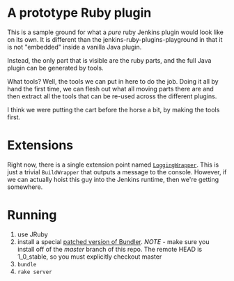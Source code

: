 # A prototype Ruby plugin

This is a sample ground for what a *pure* ruby Jenkins plugin would look like on its own. It is different
than the jenkins-ruby-plugins-playground in that it is not "embedded" inside a vanilla Java plugin.

Instead, the only part that is visible are the ruby parts, and the full Java plugin can be generated by tools.

What tools? Well, the tools we can put in here to do the job. Doing it all by hand the first time, we can flesh out what all moving parts there are and then extract all the tools that can be re-used across the different
plugins.

I think we were putting the cart before the horse a bit, by making the tools first.

# Extensions

Right now, there is a single extension point named [`LoggingWrapper`](https://github.com/cowboyd/jenkins-prototype-ruby-plugin/blob/master/models/logging_wrapper.rb).
This is just a trivial `BuildWrapper` that outputs a message to the console. However, if we can actually hoist
this guy into the Jenkins runtime, then we're getting somewhere.

# Running

1. use JRuby
2. install a special [patched version of Bundler](https://github.com/cowboyd/bundler/tree/master). *NOTE* - make sure you install off of the _master_ branch of this repo. The remote HEAD is 1_0_stable, so you must explicitly checkout master
3. `bundle`
4. `rake server`


